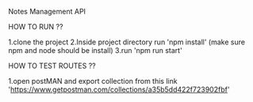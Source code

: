 Notes Management API

HOW TO RUN ??

1.clone the project
2.Inside project directory run 'npm install' (make sure npm and node should be install)
3.run 'npm run start'

HOW TO TEST ROUTES ??

1.open postMAN and export collection from this link 'https://www.getpostman.com/collections/a35b5dd422f723902fbf'



